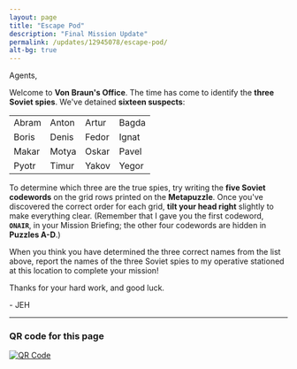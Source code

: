 ```yaml
---
layout: page
title: "Escape Pod"
description: "Final Mission Update"
permalink: /updates/12945078/escape-pod/
alt-bg: true
---
```


Agents,

Welcome to **Von Braun's Office**.
The time has come to identify the **three Soviet spies**. We've
detained **sixteen suspects**:

<div class="table-wrapper">
  <table>
    <tbody>
      <tr>
        <td>Abram</td>
        <td>Anton</td>
        <td>Artur</td>
        <td>Bagda</td>
      </tr>
      <tr>
        <td>Boris</td>
        <td>Denis</td>
        <td>Fedor</td>
        <td>Ignat</td>
      </tr>
      <tr>
        <td>Makar</td>
        <td>Motya</td>
        <td>Oskar</td>
        <td>Pavel</td>
      </tr>
      <tr>
        <td>Pyotr</td>
        <td>Timur</td>
        <td>Yakov</td>
        <td>Yegor</td>
      </tr>
    </tbody>
  </table>
</div>

To determine which three are the true spies, try writing the **five
Soviet codewords** on the grid rows printed on the **Metapuzzle**.
Once you've discovered the correct order for each grid,
**tilt your head right** slightly to make everything clear.
(Remember that I gave you the first codeword, **`ONAIR`**, in your Mission
Briefing; the other four codewords are hidden in **Puzzles A-D**.)

When you think you have determined the three correct names from the list
above, report the names of the three Soviet spies to my operative
stationed at this location to complete your mission!

Thanks for your hard work, and good luck.

\- JEH

<!-- ---

### Links to previous Mission Updates

* [Mission Briefing](/updates/78234592/toftoy/)
* [Mission Update 1](/updates/27293401/vbc/)
* [Mission Update 2](/updates/89001283/lowe-mill/)
* [Mission Update 3](/updates/11291005/brahan-spring/)
* [Mission Update 4](/updates/73629102/joe-davis-stadium/) -->

---

### QR code for this page

[![QR Code][qrcode]][qrcode]

[qrcode]: https://api.qrserver.com/v1/create-qr-code/?size=300x300&data=http://ephunt16.clontz.org/updates/12945078/escape-pod/

